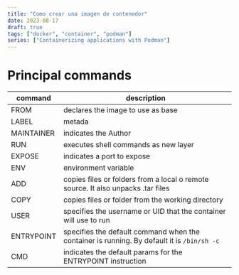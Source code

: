 ```yaml
---
title: "Como crear una imagen de contenedor"
date: 2023-08-17
draft: true
tags: ["docker", "container", "podman"]
series: ["Containerizing applications with Podman"]
---
```


# Principal commands

|command|description   |
|---|---|
|FROM|declares the image to use as base|
|LABEL|metada|
|MAINTAINER|indicates the Author|
|RUN|executes shell commands as new layer|
|EXPOSE|indicates a port to expose|
|ENV|environment variable|
|ADD|copies files or folders from a local o remote source. It also unpacks .tar files|
|COPY|copies files or folder from the working directory|
|USER|specifies the username or UID that the container will use to run|
|ENTRYPOINT|specifies the default command when the container is running. By default it is ```/bin/sh -c```|
|CMD|indicates the default params for the ENTRYPOINT instruction|
